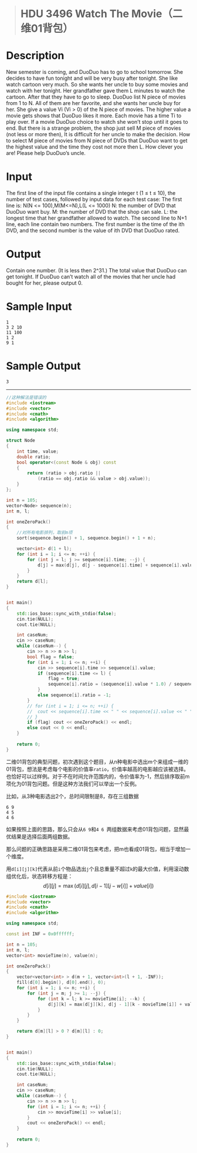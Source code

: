 > # HDU 3496 Watch The Movie（二维01背包）

# Description

New semester is coming, and DuoDuo has to go to school tomorrow. She decides to have fun tonight and will be very busy after tonight. She like watch cartoon very much. So she wants her uncle to buy some movies and watch with her tonight. Her grandfather gave them L minutes to watch the cartoon. After that they have to go to sleep.
DuoDuo list N piece of movies from 1 to N. All of them are her favorite, and she wants her uncle buy for her. She give a value Vi (Vi > 0) of the N piece of movies. The higher value a movie gets shows that DuoDuo likes it more. Each movie has a time Ti to play over. If a movie DuoDuo choice to watch she won’t stop until it goes to end.
But there is a strange problem, the shop just sell M piece of movies (not less or more then), It is difficult for her uncle to make the decision. How to select M piece of movies from N piece of DVDs that DuoDuo want to get the highest value and the time they cost not more then L.
How clever you are! Please help DuoDuo’s uncle.

# Input

The first line of the input file contains a single integer t (1 ≤ t ≤ 10), the number of test cases, followed by input data for each test case:
The first line is: N(N <= 100),M(M<=N),L(L <= 1000)
N: the number of DVD that DuoDuo want buy.
M: the number of DVD that the shop can sale.
L: the longest time that her grandfather allowed to watch.
The second line to N+1 line, each line contain two numbers. The first number is the time of the ith DVD, and the second number is the value of ith DVD that DuoDuo rated.

# Output

Contain one number. (It is less then 2^31.)
The total value that DuoDuo can get tonight.
If DuoDuo can’t watch all of the movies that her uncle had bought for her, please output 0.

# Sample Input

```
1
3 2 10
11 100
1 2
9 1
```

# Sample Output

```
3
```

-----

```c++
//这种解法是错误的
#include <iostream>
#include <vector>
#include <cmath>
#include <algorithm>

using namespace std;

struct Node
{
	int time, value;
	double ratio;
	bool operator<(const Node & obj) const
	{
		return (ratio > obj.ratio || 
			(ratio == obj.ratio && value > obj.value));
	}
};

int n = 105;
vector<Node> sequence(n);
int m, l;

int oneZeroPack()
{
	//对所有电影排列，取前m项
	sort(sequence.begin() + 1, sequence.begin() + 1 + n);

	vector<int> d(1 + l);
	for (int i = 1; i <= m; ++i) {
		for (int j = l; j >= sequence[i].time; --j) {
			d[j] = max(d[j], d[j - sequence[i].time] + sequence[i].value);
		}
	}
	return d[l];
}


int main()
{
	std::ios_base::sync_with_stdio(false);
	cin.tie(NULL);
	cout.tie(NULL);

	int caseNum;
	cin >> caseNum;
	while (caseNum--) {
		cin >> n >> m >> l;
		bool flag = false;
		for (int i = 1; i <= n; ++i) {
			cin >> sequence[i].time >> sequence[i].value;
			if (sequence[i].time <= l) {
				flag = true;
				sequence[i].ratio = (sequence[i].value * 1.0) / sequence[i].time;
			} 
			else sequence[i].ratio = -1;
		}
		// for (int i = 1; i <= n; ++i) {
		// 	cout << sequence[i].time << " " << sequence[i].value << " " << sequence[i].ratio << endl;
		// }
		if (flag) cout << oneZeroPack() << endl;
		else cout << 0 << endl;
	}
	
    return 0;
}
```

二维01背包的典型问题，初次遇到这个题目，从n种电影中选出m个来组成一维的01背包，想法是考虑每个电影的价值率`ratio`，价值率越高的电影越应该被选择。也恰好可以过样例。对于不在时间允许范围内的，令价值率为-1，然后排序取前m项化为01背包问题。但是这种方法我们可以举出一个反例。

比如，从3种电影选出2个，总时间限制是8，存在三组数据

```
6 9
4 5
4 6
```

如果按照上面的思路，那么只会从`6 9`和`4 6 `两组数据来考虑01背包问题，显然最优结果是选择后面两组数据。

那么问题的正确思路是采用二维01背包来考虑，把m也看成01背包，相当于增加一个维度。

用`d[i][j][k]`代表从前`i`个物品选出`j`个且总重量不超过`k`的最大价值，利用滚动数组优化后，状态转移方程是：
$$
d[i][j] = \max(d[i][j], d[i - 1][j - w[i]] + value[i])
$$

```c++
#include <iostream>
#include <vector>
#include <cmath>
#include <algorithm>

using namespace std;

const int INF = 0x0ffffff;

int n = 105;
int m, l;
vector<int> movieTime(n), value(n);

int oneZeroPack()
{
	vector<vector<int> > d(m + 1, vector<int>(l + 1, -INF));
	fill(d[0].begin(), d[0].end(), 0);
	for (int i = 1; i <= n; ++i) {
		for (int j = m; j >= 1; --j) {
			for (int k = l; k >= movieTime[i]; --k) {
				d[j][k] = max(d[j][k], d[j - 1][k - movieTime[i]] + value[i]);
			}
		}
	}

	return d[m][l] > 0 ? d[m][l] : 0;
}


int main()
{
	std::ios_base::sync_with_stdio(false);
	cin.tie(NULL);
	cout.tie(NULL);

	int caseNum;
	cin >> caseNum;
	while (caseNum--) {
		cin >> n >> m >> l;
		for (int i = 1; i <= n; ++i) {
			cin >> movieTime[i] >> value[i];
		}
		cout << oneZeroPack() << endl;
	}
	
    return 0;
}
```

